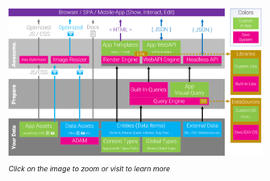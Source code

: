 <img src="./assets/app-server.png" class="full-width">

_Click on the image to zoom or visit [](xref:Basics.Server.Index) to learn more_